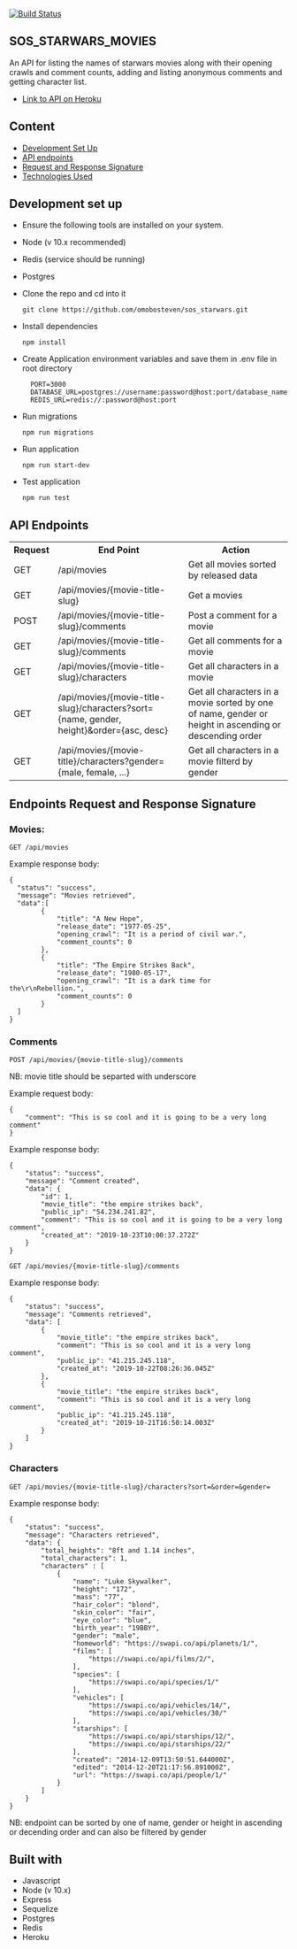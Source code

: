 [![Build Status](https://travis-ci.com/omobosteven/sos_starwars.svg?branch=develop)](https://travis-ci.com/omobosteven/sos_starwars)

## SOS_STARWARS_MOVIES
An API for listing the names of starwars movies along with their opening crawls and comment counts, adding and listing anonymous comments and getting character list.

- [Link to API on Heroku](https://sos-starwars.herokuapp.com)

## Content
- [Development Set Up](#development-set-up)
- [API endpoints](#api-endpoints)
- [Request and Response Signature](#endpoints_request_and_response_signature)
- [Technologies Used](#built-with)

## Development set up

- Ensure the following tools are installed on your system.
- Node (v 10.x recommended)
- Redis (service should be running)
- Postgres

- Clone the repo and cd into it
    ```
    git clone https://github.com/omobosteven/sos_starwars.git
    ``` 
 - Install dependencies
    ```
    npm install
    ```
 - Create Application environment variables and save them in .env file in root directory
    ```
	  PORT=3000
      DATABASE_URL=postgres://username:password@host:port/database_name
      REDIS_URL=redis://:password@host:port
    ```
    
  - Run migrations
  	```
  	npm run migrations
	```
	
- Run application
    ```
    npm run start-dev
    ```

- Test application

    ```
    npm run test
    ```
    
## API Endpoints
<table>
  <tr>
      <th>Request</th>
      <th>End Point</th>
      <th>Action</th>
  </tr>
    <tr>
      <td>GET</td>
      <td>/api/movies</td>
      <td>Get all movies sorted by released data</td>
  </tr>
    <tr>
      <td>GET</td>
      <td>/api/movies/{movie-title-slug}</td>
      <td>Get a movies</td>
  </tr>
  <tr>
    <td>POST</td>
    <td>/api/movies/{movie-title-slug}/comments</td>
    <td>Post a comment for a movie</td>
  </tr>
  <tr>
    <td>GET</td>
    <td>/api/movies/{movie-title-slug}/comments</td>
    <td>Get all comments for a movie</td>
  </tr>
  <tr>
    <td>GET</td>
    <td>/api/movies/{movie-title-slug}/characters</td>
    <td>Get all characters in a movie</td>
  </tr>
  <tr>
    <td>GET</td>
    <td>/api/movies/{movie-title-slug}/characters?sort={name, gender, height}&order={asc, desc}</td>
    <td>Get all characters in a movie sorted by one of name, gender or height in ascending or descending order</td>
  </tr>
  <tr>
    <td>GET</td>
    <td>/api/movies/{movie-title}/characters?gender={male, female, ...}</td>
    <td>Get all characters in a movie filterd by gender</td>
  </tr>
</table>


## Endpoints Request and Response Signature

### Movies:
`GET /api/movies`


Example response body:

```source-json
{
  "status": "success",
  "message": "Movies retrieved",
  "data":[
        {
            "title": "A New Hope",
            "release_date": "1977-05-25",
            "opening_crawl": "It is a period of civil war.",
            "comment_counts": 0
        },
        {
            "title": "The Empire Strikes Back",
            "release_date": "1980-05-17",
            "opening_crawl": "It is a dark time for the\r\nRebellion.",
            "comment_counts": 0
        }
  ]
}
```

### Comments
`POST /api/movies/{movie-title-slug}/comments`

NB: movie title should be separted with underscore

Example request body:

```source-json
{
	"comment": "This is so cool and it is going to be a very long comment"
}
```

Example response body:

```source-json
{
    "status": "success",
    "message": "Comment created",
    "data": {
        "id": 1,
        "movie_title": "the empire strikes back",
        "public_ip": "54.234.241.82",
        "comment": "This is so cool and it is going to be a very long comment",
        "created_at": "2019-10-23T10:00:37.272Z"
    }
}
```

`GET /api/movies/{movie-title-slug}/comments`

Example response body:

```source-json
{
    "status": "success",
    "message": "Comments retrieved",
    "data": [
        {
            "movie_title": "the empire strikes back",
            "comment": "This is so cool and it is a very long comment",
            "public_ip": "41.215.245.118",
            "created_at": "2019-10-22T08:26:36.045Z"
        },
        {
            "movie_title": "the empire strikes back",
            "comment": "This is so cool and it is a very long comment",
            "public_ip": "41.215.245.118",
            "created_at": "2019-10-21T16:50:14.003Z"
        }
    ]
}
```

### Characters
`GET /api/movies/{movie-title-slug}/characters?sort=&order=&gender=`

Example response body:
```source-json
{
    "status": "success",
    "message": "Characters retrieved",
    "data": {
        "total_heights": "8ft and 1.14 inches",
        "total_characters": 1,
        "characters" : [
            {
                "name": "Luke Skywalker",
                "height": "172",
                "mass": "77",
                "hair_color": "blond",
                "skin_color": "fair",
                "eye_color": "blue",
                "birth_year": "19BBY",
                "gender": "male",
                "homeworld": "https://swapi.co/api/planets/1/",
                "films": [
                    "https://swapi.co/api/films/2/",
                ],
                "species": [
                    "https://swapi.co/api/species/1/"
                ],
                "vehicles": [
                    "https://swapi.co/api/vehicles/14/",
                    "https://swapi.co/api/vehicles/30/"
                ],
                "starships": [
                    "https://swapi.co/api/starships/12/",
                    "https://swapi.co/api/starships/22/"
                ],
                "created": "2014-12-09T13:50:51.644000Z",
                "edited": "2014-12-20T21:17:56.891000Z",
                "url": "https://swapi.co/api/people/1/"
            }
        ]
    }
}
```

NB: endpoint can be sorted by one of name, gender or height in ascending or decending order and can also be filtered by gender

## Built with
- Javascript
- Node (v 10.x)
- Express
- Sequelize
- Postgres
- Redis
- Heroku
